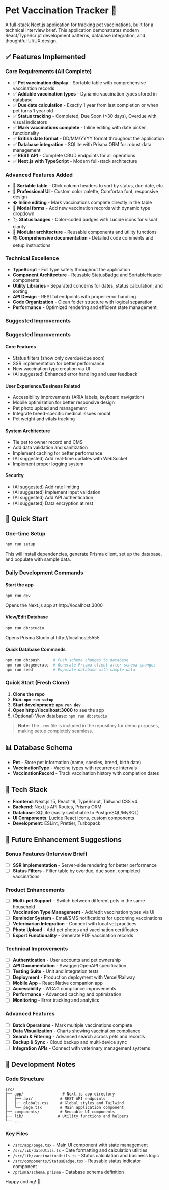 # Pet Vaccination Tracker 🐾

A full-stack Next.js application for tracking pet vaccinations, built for a technical interview brief. This application demonstrates modern React/TypeScript development patterns, database integration, and thoughtful UI/UX design.

## ✅ Features Implemented

### Core Requirements (All Complete)
- ✅ **Pet vaccination display** - Sortable table with comprehensive vaccination records
- ✅ **Addable vaccination types** - Dynamic vaccination types stored in database
- ✅ **Due date calculation** - Exactly 1 year from last completion or when pet turns 1 year old
- ✅ **Status tracking** - Completed, Due Soon (≤30 days), Overdue with visual indicators
- ✅ **Mark vaccinations complete** - Inline editing with date picker functionality
- ✅ **British date format** - DD/MM/YYYY format throughout the application
- ✅ **Database integration** - SQLite with Prisma ORM for robust data management
- ✅ **REST API** - Complete CRUD endpoints for all operations
- ✅ **Next.js with TypeScript** - Modern full-stack architecture

### Advanced Features Added
- 🎯 **Sortable table** - Click column headers to sort by status, due date, etc.
- 🎨 **Professional UI** - Custom color palette, Comfortaa font, responsive design
- � **Inline editing** - Mark vaccinations complete directly in the table
- 🔄 **Modal forms** - Add new vaccination records with dynamic type dropdown
- 🏷️ **Status badges** - Color-coded badges with Lucide icons for visual clarity
- 🧩 **Modular architecture** - Reusable components and utility functions
- 📚 **Comprehensive documentation** - Detailed code comments and setup instructions

### Technical Excellence
- **TypeScript** - Full type safety throughout the application
- **Component Architecture** - Reusable StatusBadge and SortableHeader components
- **Utility Libraries** - Separated concerns for dates, status calculation, and sorting
- **API Design** - RESTful endpoints with proper error handling
- **Code Organization** - Clean folder structure with logical separation
- **Performance** - Optimized rendering and efficient state management

### Suggested Improvements
### Suggested Improvements

#### Core Features
- Status filters (show only overdue/due soon)
- SSR implementation for better performance
- New vaccination type creation via UI
- (AI suggested) Enhanced error handling and user feedback

#### User Experience/Business Related 
- Accessibility improvements (ARIA labels, keyboard navigation)
- Mobile optimization for better responsive design
- Pet photo upload and management
- Integrate breed-specific medical issues modal
- Pet weight and vitals tracking

#### System Architecture
- Tie pet to owner record and CMS
- Add data validation and sanitization
- Implement caching for better performance
- (AI suggested) Add real-time updates with WebSocket
- Implement proper logging system

#### Security
- (AI suggested) Add rate limiting
- (AI suggested) Implement input validation
- (AI suggested) Add API authentication
- (AI suggested) Data encryption at rest


## 🚀 Quick Start

### One-time Setup
```bash
npm run setup
```
This will install dependencies, generate Prisma client, set up the database, and populate with sample data.

### Daily Development Commands

#### Start the app
```bash
npm run dev
```
Opens the Next.js app at http://localhost:3000

#### View/Edit Database
```bash
npm run db:studio
```
Opens Prisma Studio at http://localhost:5555

#### Quick Database Commands
```bash
npm run db:push      # Push schema changes to database
npm run db:generate  # Generate Prisma client after schema changes
npm run seed         # Populate database with sample data
```

### Quick Start (Fresh Clone)
1. **Clone the repo**
2. **Run: `npm run setup`**
3. **Start development: `npm run dev`**
4. **Open http://localhost:3000** to see the app
5. (Optional) View database: `npm run db:studio`

> **Note**: The `.env` file is included in the repository for demo purposes, making setup completely seamless.

## 📊 Database Schema
- **Pet** - Store pet information (name, species, breed, birth date)
- **VaccinationType** - Vaccine types with recurrence intervals
- **VaccinationRecord** - Track vaccination history with completion dates

## 🔧 Tech Stack
- **Frontend**: Next.js 15, React 19, TypeScript, Tailwind CSS v4
- **Backend**: Next.js API Routes, Prisma ORM
- **Database**: SQLite (easily switchable to PostgreSQL/MySQL)
- **UI Components**: Lucide React icons, custom components
- **Development**: ESLint, Prettier, Turbopack

## 🎯 Future Enhancement Suggestions

### Bonus Features (Interview Brief)
- [ ] **SSR Implementation** - Server-side rendering for better performance
- [ ] **Status Filters** - Filter table by overdue, due soon, completed vaccinations

### Product Enhancements
- [ ] **Multi-pet Support** - Switch between different pets in the same household
- [ ] **Vaccination Type Management** - Add/edit vaccination types via UI
- [ ] **Reminder System** - Email/SMS notifications for upcoming vaccinations
- [ ] **Veterinarian Integration** - Connect with local vet practices
- [ ] **Photo Upload** - Add pet photos and vaccination certificates
- [ ] **Export Functionality** - Generate PDF vaccination records

### Technical Improvements
- [ ] **Authentication** - User accounts and pet ownership
- [ ] **API Documentation** - Swagger/OpenAPI specification
- [ ] **Testing Suite** - Unit and integration tests
- [ ] **Deployment** - Production deployment with Vercel/Railway
- [ ] **Mobile App** - React Native companion app
- [ ] **Accessibility** - WCAG compliance improvements
- [ ] **Performance** - Advanced caching and optimization
- [ ] **Monitoring** - Error tracking and analytics

### Advanced Features
- [ ] **Batch Operations** - Mark multiple vaccinations complete
- [ ] **Data Visualization** - Charts showing vaccination compliance
- [ ] **Search & Filtering** - Advanced search across pets and records
- [ ] **Backup & Sync** - Cloud backup and multi-device sync
- [ ] **Integration APIs** - Connect with veterinary management systems

## 📝 Development Notes

### Code Structure
```
src/
├── app/                 # Next.js app directory
│   ├── api/            # REST API endpoints
│   ├── globals.css     # Global styles and Tailwind
│   └── page.tsx        # Main application component
├── components/         # Reusable UI components
├── lib/               # Utility functions and helpers
└── ...
```

### Key Files
- `/src/app/page.tsx` - Main UI component with state management
- `/src/lib/dateUtils.ts` - Date formatting and calculation utilities
- `/src/lib/vaccinationUtils.ts` - Status calculation and business logic
- `/src/components/StatusBadge.tsx` - Reusable status indicator component
- `/prisma/schema.prisma` - Database schema definition

Happy coding! 🚀
